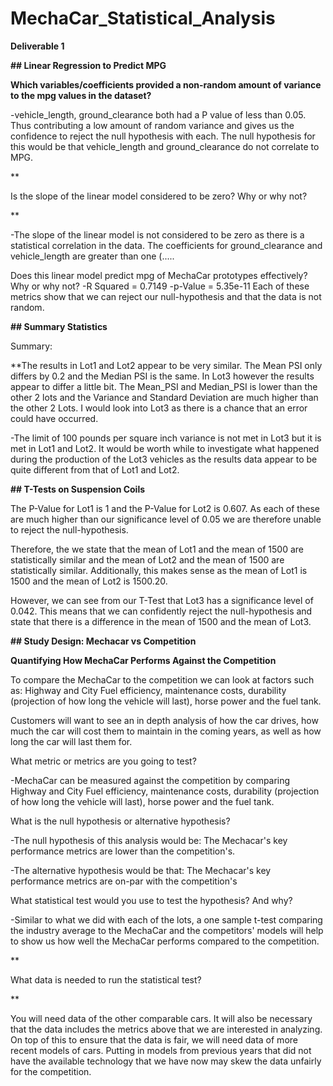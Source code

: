 # MechaCar_Statistical_Analysis

**<p>Deliverable 1<p>**
**<p>## Linear Regression to Predict MPG<p>**
**<p>Which variables/coefficients provided a non-random amount of variance to the mpg values in the dataset?<p>**
<p>-vehicle_length, ground_clearance both had a P value of less than 0.05. Thus contributing a low amount of random variance and gives us the confidence to reject the null hypothesis with each. The null hypothesis for this would be that vehicle_length and ground_clearance do not correlate to MPG.<p>
**<p>Is the slope of the linear model considered to be zero? Why or why not?<p>**
<p>-The slope of the linear model is not considered to be zero as there is a statistical correlation in the data. The coefficients for ground_clearance and vehicle_length are greater than one (.....
  
  
    
Does this linear model predict mpg of MechaCar prototypes effectively? Why or why not?
-R Squared = 0.7149
-p-Value = 5.35e-11
Each of these metrics show that we can reject our null-hypothesis and that the data is not random.

**<p>## Summary Statistics<p>**
<p>Summary:<p>
<p>**The results in Lot1 and Lot2 appear to be very similar. The Mean PSI only differs by 0.2 and the Median PSI is the same. In Lot3 however the results appear to differ a little bit. The Mean_PSI and Median_PSI is lower than the other 2 lots and the Variance and Standard Deviation are much higher than the other 2 Lots. I would look into Lot3 as there is a chance that an error could have occurred.<p>
<p>-The limit of 100 pounds per square inch variance is not met in Lot3 but it is met in Lot1 and Lot2. It would be worth while to investigate what happened during the production of the Lot3 vehicles as the results data appear to be quite different from that of Lot1 and Lot2.<p>

**<p>## T-Tests on Suspension Coils<p>**
<p>The P-Value for Lot1 is 1 and the P-Value for Lot2 is 0.607. As each of these are much higher than our significance level of 0.05 we are therefore unable to reject the null-hypothesis.<p>
<p>Therefore, the we state that the mean of Lot1 and the mean of 1500 are statistically similar and the mean of Lot2 and the mean of 1500 are statistically similar.
Additionally, this makes sense as the mean of Lot1 is 1500 and the mean of Lot2 is 1500.20.<p>

<p>However, we can see from our T-Test that Lot3 has a significance level of 0.042. This means that we can confidently reject the null-hypothesis and state that there is a difference in the mean of 1500 and the mean of Lot3.<p>


**<p>## Study Design: Mechacar vs Competition<p>**
**<p>Quantifying How MechaCar Performs Against the Competition<p>**
<p>To compare the MechaCar to the competition we can look at factors such as: Highway and City Fuel efficiency, maintenance costs, durability (projection of how long the vehicle will last), horse power and the fuel tank.<p>
<p>Customers will want to see an in depth analysis of how the car drives, how much the car will cost them to maintain in the coming years, as well as how long the car will last them for.<p>

<p>What metric or metrics are you going to test?<p>
<p>-MechaCar can be measured against the competition by comparing Highway and City Fuel efficiency, maintenance costs, durability (projection of how long the vehicle will last), horse power and the fuel tank.<p>

<p>What is the null hypothesis or alternative hypothesis?<p>
<p>-The null hypothesis of this analysis would be: The Mechacar's key performance metrics are lower than the competition's.<p>
<p>-The alternative hypothesis would be that: The Mechacar's key performance metrics are on-par with the competition's<p>
<p>What statistical test would you use to test the hypothesis? And why?<p>
<p>-Similar to what we did with each of the lots, a one sample t-test comparing the industry average to the MechaCar and the competitors' models will help to show us how well the MechaCar performs compared to the competition.<p>
**<p>What data is needed to run the statistical test?<p>**
<p>You will need data of the other comparable cars. It will also be necessary that the data includes the metrics above that we are interested in analyzing. On top of this to ensure that the data is fair, we will need data of more recent models of cars. Putting in models from previous years that did not have the available technology that we have now may skew the data unfairly for the competition.<p>
